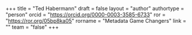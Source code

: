 +++ 
title = "Ted Habermann" 
draft = false
layout = "author"
authortype = "person"
orcid =  "https://orcid.org/0000-0003-3585-6733"
ror = "https://ror.org/05bp8ka05"
rorname = "Metadata Game Changers"
link = ""
team = "false"
+++ 
